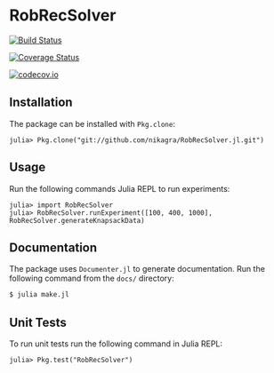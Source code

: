 # RobRecSolver

[![Build Status](https://travis-ci.org/nikagra/RobRecSolver.jl.svg?branch=master)](https://travis-ci.org/nikagra/RobRecSolver.jl)

[![Coverage Status](https://coveralls.io/repos/nikagra/RobRecSolver.jl/badge.svg?branch=master&service=github)](https://coveralls.io/github/nikagra/RobRecSolver.jl?branch=master)

[![codecov.io](http://codecov.io/github/nikagra/RobRecSolver.jl/coverage.svg?branch=master)](http://codecov.io/github/nikagra/RobRecSolver.jl?branch=master)

## Installation
The package can be installed with `Pkg.clone`:
```julia-repl
julia> Pkg.clone("git://github.com/nikagra/RobRecSolver.jl.git")
```

## Usage
Run the following commands Julia REPL to run experiments:
```julia-repl
julia> import RobRecSolver
julia> RobRecSolver.runExperiment([100, 400, 1000], RobRecSolver.generateKnapsackData)
```

## Documentation
The package uses `Documenter.jl` to generate documentation. Run the following command from the `docs/` directory:
```bash
$ julia make.jl
```

## Unit Tests
To run unit tests run the following command in Julia REPL:
```julia-repl
julia> Pkg.test("RobRecSolver")
```
